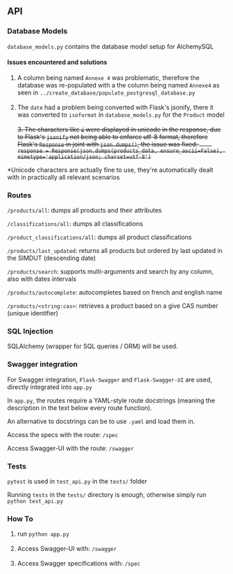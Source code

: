 ## API

### Database Models
`database_models.py` contains the database model setup for AlchemySQL

#### Issues encountered and solutions
1. A column being named `Annexe 4` was problematic, therefore the database was re-populated with a the column being named `Annexe4` as seen in `../create_database/populate_postgresql_database.py`
<br></br>
2. The `date` had a problem being converted with Flask's jsonify, there it was converted to `isoformat` in `database_models.py` for the `Product` model
<br></br>
~~3. The characters like `é` were displayed in unicode in the response, due to Flask's `jsonify` not being able to enforce utf-8 format, therefore Flask's `Response` in joint with `json.dumps()`, the issue was fixed: `    response = Response(json.dumps(products_data, ensure_ascii=False), mimetype='application/json; charset=utf-8')`~~

*Unicode characters are actually fine to use, they're automatically dealt with in practically all relevant scenarios

### Routes
`/products/all`: dumps all products and their attributes

`/classifications/all`: dumps all classifications

`/product_classifications/all`: dumps all product classifications

`/products/last_updated`: returns all products but ordered by last updated in the SIMDUT (descending date)

`/products/search`: supports multi-arguments and search by any column, also with dates intervals

`/products/autocomplete`: autocompletes based on french and english name

`/products/<string:cas>`: retrieves a product based on a give CAS number (unique identifier)

### SQL Injection
SQLAlchemy (wrapper for SQL queries / ORM) will be used.

### Swagger integration

For Swagger integration, `Flask-Swagger` and `Flask-Swagger-UI` are used, directly integrated into `app.py`

In `app.py`, the routes require a YAML-style route docstrings (meaning the description in the text below every route function).

An alternative to docstrings can be to use `.yaml` and load them in.

Access the specs with the route: `/spec`

Access Swagger-UI with the route: `/swagger`

### Tests

`pytest` is used in `test_api.py` in the `tests/` folder

Running `tests` in the `tests/` directory is enough, otherwise simply run `python test_api.py`

### How To

1. run `python app.py`
<br></br>
2. Access Swagger-UI with: `/swagger`
<br></br>
3. Access Swagger specifications with: `/spec`
